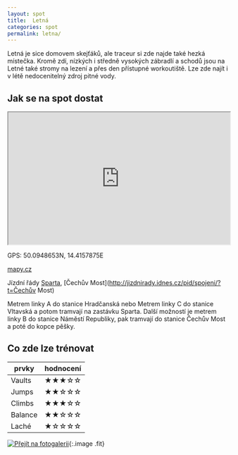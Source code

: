 ```yaml
---
layout: spot
title:  Letná
categories: spot
permalink: letna/
---
```


Letná je sice domovem skejťáků, ale traceur si zde najde také hezká místečka. Kromě zdí, nízkých i středně vysokých zábradlí a schodů jsou na Letné také stromy na lezení a přes den přístupné workoutiště. Lze zde najít i v létě nedocenitelný zdroj pitné vody.

## Jak se na spot dostat

<iframe width="100%" height="300" src="https://www.google.com/maps/embed/v1/place?zoom=14&q=50.0948653N, 14.4157875E&key=AIzaSyAZNXlZoYrkgR4P9ZNMlyukmqrnvc1hWXM"></iframe>

GPS: 50.0948653N, 14.4157875E

[mapy.cz](http://www.mapy.cz/s/kFDx)

Jízdní řády [Sparta](http://jizdnirady.idnes.cz/pid/spojeni/?t=Sparta), [Čechův Most](http://jizdnirady.idnes.cz/pid/spojeni/?t=Čechův Most)

Metrem linky A do stanice Hradčanská nebo Metrem linky C do stanice Vltavská a potom tramvají na zastávku Sparta. Další možností je metrem linky B do stanice Náměstí Republiky, pak tramvají do stanice Čechův Most a poté do kopce pěšky. 


## Co zde lze trénovat

| prvky          | hodnocení |
| -------------- | --------- |
| Vaults         | ★★★☆☆     |
| Jumps          | ★★☆☆☆     |
| Climbs         | ★★★☆☆     |
| Balance        | ★★☆☆☆     |
| Laché          | ★☆☆☆☆     |

[![Přejít na fotogalerii](http://www.rajce.net/f1040657947/700px)](http://www.rajce.net/f1040657947){:.image .fit}

<link rel="image_src" href="https://lh3.googleusercontent.com/q1Cu5fJGrvLQhvTm8HPRCSo2R3KMBi4YtqhtsCV_0fAq8SeJxvxcvI1N3PpLaxV_lHef6IcOXLHHxkuLL8d0O3AjAs7RiTbvPnS9cmZhm6q0rSy9pjIGmTDJHIVHZwXlepLJkyGZg-DNnhFHEIGFjiUZbrO9BSHOtr6o5emHAarEAbpLZkgQAvbWdbKrRY05dpJwGUl4IqQ40RXSdQDItpdsNIVGG3W2OBgBo9043wQvt7pelOnvjDkWkdEs_B5XJV9IIeMeM3tEIul27udB9kJn8jLuJOdBrxqHyyVOQJpnf0HLS2hoPzgXM872_ly1CGaGShKm69KKWG6LxJZy-4l13KG-WEy63nquL4ei-PDbb-08BxhOxIDs6R3TSBTiR7Dsm42GcwrJ1ONYucBFmblL0T3zgNNlpUdqq_uDEojynUlqkIM4E4G2g_2Xei0_tAxcwKdpKbCHx_EPRqrmqsaIg3lP2nopZV5mrHsEkhXPQG7DtTsQH0ch0aVlmMKEa3BrJ6EmWYvhusMHGfkxNbnSHD_txwmQaaoeH3bSQymLt-na2kQqhNal781QmH_g4bP-=w950-h713-no" />